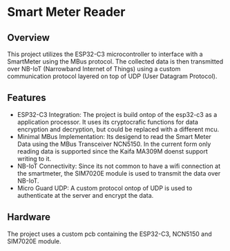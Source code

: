 # Smart Meter Reader

## Overview
This project utilizes the ESP32-C3 microcontroller to interface with a SmartMeter using the MBus protocol. The collected data is then transmitted over NB-IoT (Narrowband Internet of Things) using a custom communication protocol layered on top of UDP (User Datagram Protocol).

## Features
* ESP32-C3 Integration: The project is build ontop of the esp32-c3 as a application processor. It uses its cryptocrafic functions for data encryption and decryption, but could be replaced with a different mcu.
* Minimal MBus Implementation: Its desigend to read the Smart Meter Data using the MBus Transceiver NCN5150. In the current form only reading data is supported since the Kaifa MA309M doenst support writing to it.
* NB-IoT Connectivity: Since its not common to have a wifi connection at the smartmeter, the SIM7020E module is used to transmit the data over NB-IoT.
* Micro Guard UDP: A custom protocol ontop of UDP is used to authenticate at the server and encrypt the data.

## Hardware
The project uses a custom pcb containing the ESP32-C3, NCN5150 and SIM7020E module.

